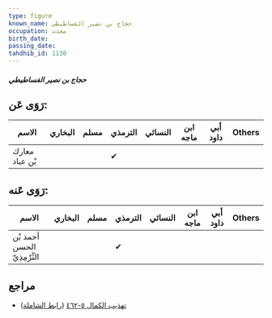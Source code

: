 ```yaml
---
type: figure
known_name: حجاج بن نصير الفساطيطي
occupation: محدث
birth_date:
passing_date:
tahdhib_id: 1130
---
```

##### حجاج بن نصير الفساطيطي

## رَوَى عَن:
| الاسم          | البخاري | مسلم | الترمذي | النسائي | ابن ماجه | أبي داود | Others |
| -------------- | ------- | ---- | ------- | ------- | -------- | -------- | ------ |
| معارك بْن عباد |         |      | ✔       |         |          |          |        |
## رَوَى عَنه:
| الاسم                        | البخاري | مسلم | الترمذي | النسائي | ابن ماجه | أبي داود | Others |
| ---------------------------- | ------- | ---- | ------- | ------- | -------- | -------- | ------ |
| أحمد بْن الحسن التِّرْمِذِيّ |         |      | ✔       |         |          |          |        |
## مراجع
- [تهذيب الكمال ٥-٤٦٢](obsidian://open?vault=Tahdhib-al-Kamal&file=Figures/١١٣٠-حجاج%20بن%20نصير%20الفساطيطي) ([رابط الشاملة](https://shamela.ws/book/3722/2540))